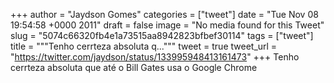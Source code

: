 
+++
author = "Jaydson Gomes"
categories = ["tweet"]
date = "Tue Nov 08 19:54:58 +0000 2011"
draft = false
image = "No media found for this Tweet"
slug = "5074c66320fb4e1a73515aa8942823bfbef30114"
tags = ["tweet"]
title = """Tenho cerrteza absoluta q..."""
tweet = true
tweet_url = "https://twitter.com/jaydson/status/133995948413161473"
+++
Tenho cerrteza absoluta que até o Bill Gates usa o Google Chrome
